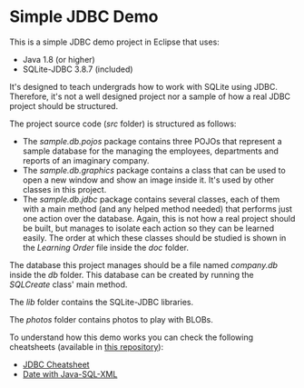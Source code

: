 Simple JDBC Demo
================

This is a simple JDBC demo project in Eclipse that uses:

- Java 1.8 (or higher)
- SQLite-JDBC 3.8.7 (included)

It's designed to teach undergrads how to work with SQLite using JDBC. Therefore, it's not a well designed project nor a sample of how a real JDBC project should be structured.

The project source code (*src* folder) is structured as follows:

- The *sample.db.pojos* package contains three POJOs that represent a sample database for the managing the employees, departments and reports of an imaginary company.
- The *sample.db.graphics* package contains a class that can be used to open a new window and show an image inside it. It's used by other classes in this project.
- The *sample.db.jdbc* package contains several classes, each of them with a main method (and any helped method needed) that performs just one action over the database. Again, this is not how a real project should be built, but manages to isolate each action so they can be learned easily. The order at which these classes should be studied is shown in the *Learning Order* file inside the *doc* folder.

The database this project manages should be a file named *company.db* inside the *db* folder. This database can be created by running the *SQLCreate* class' main method.

The *lib* folder contains the SQLite-JDBC libraries.

The *photos* folder contains photos to play with BLOBs.

To understand how this demo works you can check the following cheatsheets (available in [this repository](https://github.com/rgarciacarmona/Java-Database-Cheatsheets)):

- [JDBC Cheatsheet](https://github.com/rgarciacarmona/Java-Database-Cheatsheets/blob/master/JDBC%20Cheatsheet.md)
- [Date with Java-SQL-XML](https://github.com/rgarciacarmona/Java-Database-Cheatsheets/blob/master/Date%20with%20Java-SQL-XML.md)